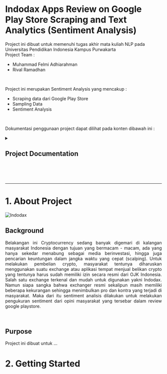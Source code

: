 # Indodax Apps Review on Google Play Store Scraping and Text Analytics (Sentiment Analysis)

Project ini dibuat untuk memenuhi tugas akhir mata kuliah NLP pada Universitas Pendidikan Indonesia Kampus Purwakarta
<br/>
Project Team :

- Muhammad Felmi Adhiarahman
- Rival Ramadhan

<br/>

Project ini merupakan Sentiment Analysis yang mencakup :

- Scraping data dari Google Play Store
- Sampling Data
- Sentiment Analysis

<br/>

Dokumentasi penggunaan project dapat dilihat pada konten dibawah ini :

<!-- TABLE OF CONTENTS -->
<details>
  <summary><h2>Project Documentation</h2></summary>
  <ol>
    <li>
      <a href="#about">About The Project</a>
      <ul>
        <li><a href="#built-with">Built With</a></li>
      </ul>
    </li>
    <li>
      <a href="#getting-started">Getting Started</a>
      <ul>
        <li><a href="#prerequisites">Prerequisites</a></li>
        <li><a href="#installation">Installation</a></li>
      </ul>
    </li>
    <li><a href="#usage">Usage</a></li>
    <li><a href="#roadmap">Roadmap</a></li>
    <li><a href="#contributing">Contributing</a></li>
    <li><a href="#license">License</a></li>
    <li><a href="#contact">Contact</a></li>
    <li><a href="#acknowledgments">Acknowledgments</a></li>
  </ol>
</details>
<br/>
<br/>
<br/>

<hr/>

<h1 id="about">1. About Project</h1>
  <img src="https://upload.wikimedia.org/wikipedia/commons/b/b0/Logo_Indodax.png" alt="Indodax"/>
  <h2 id="bg">Background</h2>
    <div><p align="justify">Belakangan ini Cryptocurrency sedang banyak digemari di kalangan masyarakat Indonesia dengan tujuan yang bermacam - macam, ada yang hanya sekedar menabung sebagai media berinvestasi, hingga juga pencarian keuntungan dalam jangka waktu yang cepat (scalping). Untuk melakukan pembelian crypto, masyarakat tentunya diharuskan menggunakan suatu exchange atau aplikasi tempat menjual belikan crypto yang tentunya harus sudah memiliki izin secara resmi dari OJK Indonesia. Salah satu exchange terkenal dan mudah untuk digunakan yakni Indodax. Namun siapa sangka bahwa exchanger resmi sekalipun masih memiliki beberapa kekurangan sehingga menimbulkan pro dan kontra yang terjadi di masyarakat. Maka dari itu sentiment analisis dilakukan untuk melakukan pengukuran sentiment dari opini masyarakat yang tersebar dalam review google playstore.</p></div>

  <br/>

  <h2 id="pps">Purpose</h2>
    Project ini dibuat untuk ...

<br/>
<h1 id="getting-started">2. Getting Started</h1>

